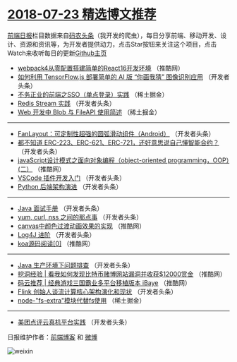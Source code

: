 # [2018-07-23 精选博文推荐](http://hao.caibaojian.com/date/2018/07/23)

[前端日报](http://caibaojian.com/c/news)栏目数据来自[码农头条](http://hao.caibaojian.com/)（我开发的爬虫），每日分享前端、移动开发、设计、资源和资讯等，为开发者提供动力，点击Star按钮来关注这个项目，点击Watch来收听每日的更新[Github主页](https://github.com/kujian/frontendDaily)
* [webpack4从零配置搭建简单的React16开发环境](http://hao.caibaojian.com/80670.html) （推酷网）
* [如何利用 TensorFlow.js 部署简单的 AI 版 “你画我猜” 图像识别应用](http://hao.caibaojian.com/80653.html) （开发者头条）
* [不务正业的前端之SSO（单点登录）实践](http://hao.caibaojian.com/80639.html) （稀土掘金）
* [Redis Stream 实践](http://hao.caibaojian.com/80647.html) （开发者头条）
* [Web 开发中 Blob 与 FileAPI 使用简述](http://hao.caibaojian.com/80638.html) （稀土掘金）

***
* [FanLayout：可定制性超强的圆弧滑动组件（Android）](http://hao.caibaojian.com/80652.html) （开发者头条）
* [都不知道 ERC-223、ERC-621、ERC-721，还好意思说自己懂智能合约？](http://hao.caibaojian.com/80654.html) （开发者头条）
* [javaScript设计模式之面向对象编程（object-oriented programming，OOP）(二）](http://hao.caibaojian.com/80667.html) （推酷网）
* [VSCode 插件开发入门](http://hao.caibaojian.com/80649.html) （开发者头条）
* [Python 后端架构演进](http://hao.caibaojian.com/80643.html) （开发者头条）

***
* [Java 面试手册](http://hao.caibaojian.com/80644.html) （开发者头条）
* [yum, curl, nss 之间的那点事](http://hao.caibaojian.com/80645.html) （开发者头条）
* [canvas中颜色过渡动画效果的实现](http://hao.caibaojian.com/80668.html) （推酷网）
* [Log4J 进阶](http://hao.caibaojian.com/80646.html) （开发者头条）
* [koa源码阅读[0]](http://hao.caibaojian.com/80669.html) （推酷网）

***
* [Java 生产环境下问题排查](http://hao.caibaojian.com/80648.html) （开发者头条）
* [挖洞经验 | 看我如何发现比特币赌博网站漏洞并收获$12000赏金](http://hao.caibaojian.com/80671.html) （推酷网）
* [码云推荐 | 经典游戏三国霸业多平台移植版本 iBaye](http://hao.caibaojian.com/80672.html) （推酷网）
* [Flink 创始人谈流计算核心架构演化和现状](http://hao.caibaojian.com/80650.html) （开发者头条）
* [node-&quot;fs-extra&quot;模块代替fs使用](http://hao.caibaojian.com/80637.html) （稀土掘金）

***
* [美团点评云真机平台实践](http://hao.caibaojian.com/80651.html) （开发者头条）

日报维护作者：[前端博客](http://caibaojian.com/) 和 [微博](http://caibaojian.com/go/weibo)

![weixin](https://user-images.githubusercontent.com/3055447/38468989-651132ac-3b80-11e8-8e6b-15122322a9d7.png)